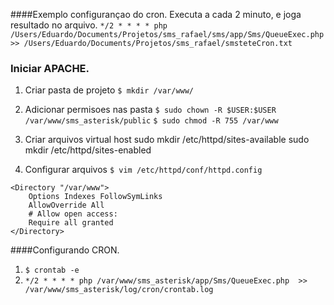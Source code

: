 
####Exemplo configurançao do cron.
Executa a cada 2 minuto, e joga resultado no arquivo.
``*/2 * * * * php /Users/Eduardo/Documents/Projetos/sms_rafael/sms/app/Sms/QueueExec.php  >> /Users/Eduardo/Documents/Projetos/sms_rafael/smsteteCron.txt``

### Iniciar APACHE.
1. Criar pasta de projeto  `$ mkdir /var/www/`
2. Adicionar permisoes nas pasta
    `$ sudo chown -R $USER:$USER  /var/www/sms_asterisk/public`
    `$ sudo chmod -R 755 /var/www`
3. Criar arquivos virtual host
    sudo mkdir /etc/httpd/sites-available
    sudo mkdir /etc/httpd/sites-enabled

4. Configurar arquivos `$ vim /etc/httpd/conf/httpd.config`

~~~
<Directory "/var/www">
    Options Indexes FollowSymLinks
    AllowOverride All
    # Allow open access:
    Require all granted
</Directory>
~~~




####Configurando CRON.
1. `$ crontab -e`
2. `*/2 * * * * php /var/www/sms_asterisk/app/Sms/QueueExec.php  >> /var/www/sms_asterisk/log/cron/crontab.log`